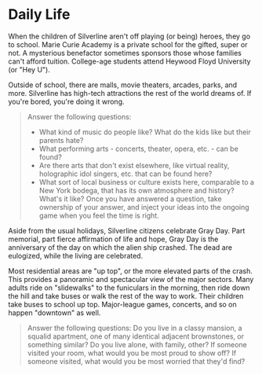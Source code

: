 <!-- TITLE: Daily Life -->
<!-- SUBTITLE: A quick summary of Daily Life -->

# Daily Life
When the children of Silverline aren't off playing (or being) heroes, they go to school. Marie Curie Academy is a private school for the gifted, super or not. A mysterious benefactor sometimes sponsors those whose families can't afford tuition. College-age students attend Heywood Floyd University (or "Hey U").

Outside of school, there are malls, movie theaters, arcades, parks, and more. Silverline has high-tech attractions the rest of the world dreams of. If you're bored, you're doing it wrong.

> Answer the following questions:
> * What kind of music do people like? What do the kids like but their parents hate?
> * What performing arts - concerts, theater, opera, etc. - can be found?
> * Are there arts that don't exist elsewhere, like virtual reality, holographic idol singers, etc. that can be found here?
> * What sort of local business or culture exists here, comparable to a New York bodega, that has its own atmosphere and history? What's it like?
> Once you have answered a question, take ownership of your answer, and inject your ideas into the ongoing game when you feel the time is right.

Aside from the usual holidays, Silverline citizens celebrate Gray Day. Part memorial, part fierce affirmation of life and hope, Gray Day is the anniversary of the day on which the alien ship crashed. The dead are eulogized, while the living are celebrated.

Most residential areas are "up top", or the more elevated parts of the crash. This provides a panoramic and spectacular view of the major sectors. Many adults ride on "slidewalks" to the funiculars in the morning, then ride down the hill and take buses or walk the rest of the way to work. Their children take buses to school up top. Major-league games, concerts, and so on happen "downtown" as well.

> Answer the following questions:
> Do you live in a classy mansion, a squalid apartment, one of many identical adjacent brownstones, or something similar?
> Do you live alone, with family, other?
> If someone visited your room, what would you be most proud to show off?
> If someone visited, what would you be most worried that they'd find?
